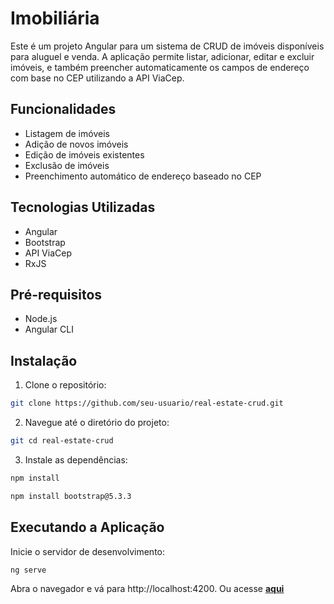 # Imobiliária

Este é um projeto Angular para um sistema de CRUD de imóveis disponíveis para aluguel e venda. A aplicação permite listar, adicionar, editar e excluir imóveis, e também preencher automaticamente os campos de endereço com base no CEP utilizando a API ViaCep.

## Funcionalidades

- Listagem de imóveis
- Adição de novos imóveis
- Edição de imóveis existentes
- Exclusão de imóveis
- Preenchimento automático de endereço baseado no CEP

## Tecnologias Utilizadas

- Angular
- Bootstrap
- API ViaCep
- RxJS

## Pré-requisitos

- Node.js
- Angular CLI

## Instalação

1. Clone o repositório:
   
```bash
git clone https://github.com/seu-usuario/real-estate-crud.git
```
2. Navegue até o diretório do projeto:
   
```bash
git cd real-estate-crud
```

3. Instale as dependências:

```bash
npm install
```
```bash
npm install bootstrap@5.3.3
```

## Executando a Aplicação
Inicie o servidor de desenvolvimento:

```bash
ng serve
```
Abra o navegador e vá para http://localhost:4200.
Ou acesse [**aqui**](https://desafio-imobiliaria.vercel.app/imoveis)
